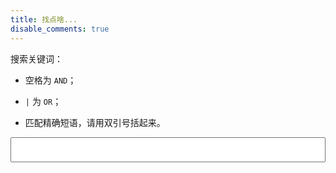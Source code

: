 ```yaml
---
title: 找点啥...
disable_comments: true
---
```


搜索关键词：

- 空格为 `AND`；

- `|` 为 `OR`；

- 匹配精确短语，请用双引号括起来。


<style type="text/css">
.main {
  width: 100%;
}
#search-input {
  width: 100%;
  font-size: 1.2em;
  padding: .5em;
}
.search-results b {
  background-color: yellow;
}
.search-preview {
  margin-left: 2em;
}
.single .main a, .single .main h2 {
  border-bottom: none;
}
</style>

<input type="search" id="search-input">

<div class="search-results">
<section>
<h2 class="toc-line"><a target="_blank"></a><span class="dots"></span><span class="page-num small"></span></h2>
<div class="search-preview"></div>
</section>
</div>

<script src="https://cdn.jsdelivr.net/npm/fuse.js@6.6.2" defer></script>
<script src="https://cdn.jsdelivr.net/npm/@xiee/utils/js/fuse-search.min.js" defer></script>

